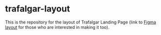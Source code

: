 # trafalgar-layout

This is the repository for the layout of Trafalgar Landing Page (link to [Figma layout](https://www.figma.com/file/EWmzcVkd7qbP5Nf7iMvuqP/Trafalgar-Landing-Page?type=design&node-id=1-2&mode=design&t=XUqtxabblHxWPGfN-0) for those who are interested in making it too).

